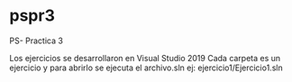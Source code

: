 # pspr3
PS- Practica 3

Los ejercicios se desarrollaron en Visual Studio 2019
Cada carpeta es un ejercicio y para abrirlo se ejecuta el archivo.sln
ej: ejercicio1/Ejercicio1.sln
